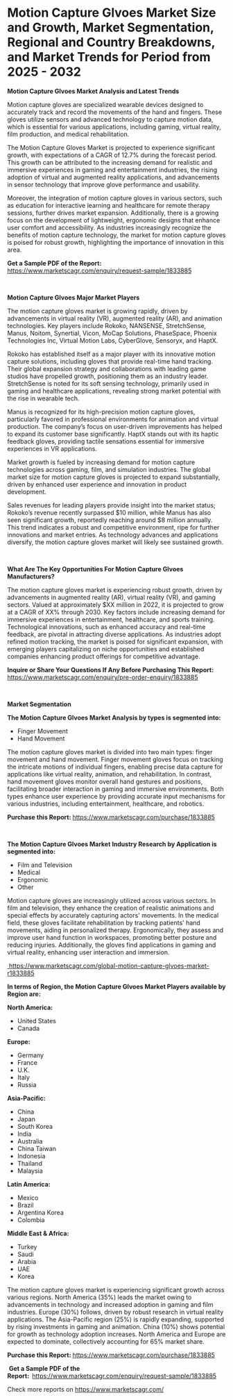 <p><h1>Motion Capture Glvoes Market Size and Growth, Market Segmentation, Regional and Country Breakdowns, and Market Trends for Period from 2025 -  2032</h1></p><p><strong>Motion Capture Glvoes Market Analysis and Latest Trends</strong></p>
<p><p>Motion capture gloves are specialized wearable devices designed to accurately track and record the movements of the hand and fingers. These gloves utilize sensors and advanced technology to capture motion data, which is essential for various applications, including gaming, virtual reality, film production, and medical rehabilitation.</p><p>The Motion Capture Gloves Market is projected to experience significant growth, with expectations of a CAGR of 12.7% during the forecast period. This growth can be attributed to the increasing demand for realistic and immersive experiences in gaming and entertainment industries, the rising adoption of virtual and augmented reality applications, and advancements in sensor technology that improve glove performance and usability. </p><p>Moreover, the integration of motion capture gloves in various sectors, such as education for interactive learning and healthcare for remote therapy sessions, further drives market expansion. Additionally, there is a growing focus on the development of lightweight, ergonomic designs that enhance user comfort and accessibility. As industries increasingly recognize the benefits of motion capture technology, the market for motion capture gloves is poised for robust growth, highlighting the importance of innovation in this area.</p></p>
<p><strong>Get a Sample PDF of the Report:&nbsp;</strong> <a href="https://www.marketscagr.com/enquiry/request-sample/1833885?utm_campaign=2800&utm_medium=2&utm_source=Github&utm_content=ia&utm_term=26032025&utm_id=motion-capture-glvoes">https://www.marketscagr.com/enquiry/request-sample/1833885</a></p>
<p>&nbsp;</p>
<p><strong>Motion Capture Glvoes Major Market Players</strong></p>
<p><p>The motion capture gloves market is growing rapidly, driven by advancements in virtual reality (VR), augmented reality (AR), and animation technologies. Key players include Rokoko, NANSENSE, StretchSense, Manus, Noitom, Synertial, Vicon, MoCap Solutions, PhaseSpace, Phoenix Technologies Inc, Virtual Motion Labs, CyberGlove, Sensoryx, and HaptX.</p><p>Rokoko has established itself as a major player with its innovative motion capture solutions, including gloves that provide real-time hand tracking. Their global expansion strategy and collaborations with leading game studios have propelled growth, positioning them as an industry leader. StretchSense is noted for its soft sensing technology, primarily used in gaming and healthcare applications, revealing strong market potential with the rise in wearable tech.</p><p>Manus is recognized for its high-precision motion capture gloves, particularly favored in professional environments for animation and virtual production. The company’s focus on user-driven improvements has helped to expand its customer base significantly. HaptX stands out with its haptic feedback gloves, providing tactile sensations essential for immersive experiences in VR applications.</p><p>Market growth is fueled by increasing demand for motion capture technologies across gaming, film, and simulation industries. The global market size for motion capture gloves is projected to expand substantially, driven by enhanced user experience and innovation in product development.</p><p>Sales revenues for leading players provide insight into the market status; Rokoko’s revenue recently surpassed $10 million, while Manus has also seen significant growth, reportedly reaching around $8 million annually. This trend indicates a robust and competitive environment, ripe for further innovations and market entries. As technology advances and applications diversify, the motion capture gloves market will likely see sustained growth.</p></p>
<p>&nbsp;</p>
<p><strong>What Are The Key Opportunities For Motion Capture Glvoes Manufacturers?</strong></p>
<p><p>The motion capture gloves market is experiencing robust growth, driven by advancements in augmented reality (AR), virtual reality (VR), and gaming sectors. Valued at approximately $XX million in 2022, it is projected to grow at a CAGR of XX% through 2030. Key factors include increasing demand for immersive experiences in entertainment, healthcare, and sports training. Technological innovations, such as enhanced accuracy and real-time feedback, are pivotal in attracting diverse applications. As industries adopt refined motion tracking, the market is poised for significant expansion, with emerging players capitalizing on niche opportunities and established companies enhancing product offerings for competitive advantage.</p></p>
<p><strong>Inquire or Share Your Questions If Any Before Purchasing This Report:</strong> <a href="https://www.marketscagr.com/enquiry/pre-order-enquiry/1833885?utm_campaign=2800&utm_medium=2&utm_source=Github&utm_content=ia&utm_term=26032025&utm_id=motion-capture-glvoes">https://www.marketscagr.com/enquiry/pre-order-enquiry/1833885</a></p>
<p>&nbsp;</p>
<p><strong>Market Segmentation</strong></p>
<p><strong>The Motion Capture Glvoes Market Analysis by types is segmented into:</strong></p>
<p><ul><li>Finger Movement</li><li>Hand Movement</li></ul></p>
<p><p>The motion capture gloves market is divided into two main types: finger movement and hand movement. Finger movement gloves focus on tracking the intricate motions of individual fingers, enabling precise data capture for applications like virtual reality, animation, and rehabilitation. In contrast, hand movement gloves monitor overall hand gestures and positions, facilitating broader interaction in gaming and immersive environments. Both types enhance user experience by providing accurate input mechanisms for various industries, including entertainment, healthcare, and robotics.</p></p>
<p><strong>Purchase this Report:&nbsp;</strong><a href="https://www.marketscagr.com/purchase/1833885?utm_campaign=2800&utm_medium=2&utm_source=Github&utm_content=ia&utm_term=26032025&utm_id=motion-capture-glvoes">https://www.marketscagr.com/purchase/1833885</a></p>
<p>&nbsp;</p>
<p><strong>The Motion Capture Glvoes Market Industry Research by Application is segmented into:</strong></p>
<p><ul><li>Film and Television</li><li>Medical</li><li>Ergonomic</li><li>Other</li></ul></p>
<p><p>Motion capture gloves are increasingly utilized across various sectors. In film and television, they enhance the creation of realistic animations and special effects by accurately capturing actors' movements. In the medical field, these gloves facilitate rehabilitation by tracking patients' hand movements, aiding in personalized therapy. Ergonomically, they assess and improve user hand function in workspaces, promoting better posture and reducing injuries. Additionally, the gloves find applications in gaming and virtual reality, enhancing user interaction and immersion.</p></p>
<p><a href="https://www.marketscagr.com/global-motion-capture-glvoes-market-r1833885?utm_campaign=2800&utm_medium=2&utm_source=Github&utm_content=ia&utm_term=26032025&utm_id=motion-capture-glvoes">&nbsp;https://www.marketscagr.com/global-motion-capture-glvoes-market-r1833885</a></p>
<p><strong>In terms of Region, the Motion Capture Glvoes Market Players available by Region are:</strong></p>
<p>
    <p> <strong> North America: </strong>
        <ul>
            <li>United States</li>
            <li>Canada</li>
        </ul>
        </p> 
    <p> <strong> Europe: </strong>
        <ul>
            <li>Germany</li>
            <li>France</li>
            <li>U.K.</li>
            <li>Italy</li>
            <li>Russia</li>
        </ul>
        </p> 
    <p> <strong> Asia-Pacific: </strong>
        <ul>
            <li>China</li>
            <li>Japan</li>
            <li>South Korea</li>
            <li>India</li>
            <li>Australia</li>
            <li>China Taiwan</li>
            <li>Indonesia</li>
            <li>Thailand</li>
            <li>Malaysia</li>
        </ul>
        </p> 
    <p> <strong> Latin America: </strong>
        <ul>
            <li>Mexico</li>
            <li>Brazil</li>
            <li>Argentina Korea</li>
            <li>Colombia</li>
        </ul>
        </p> 
    <p> <strong> Middle East & Africa: </strong>
        <ul>
            <li>Turkey</li>
            <li>Saudi</li>
            <li>Arabia</li>
            <li>UAE</li>
            <li>Korea</li>
        </ul>
    </p>
    </p>
<p><p>The motion capture gloves market is experiencing significant growth across various regions. North America (35%) leads the market owing to advancements in technology and increased adoption in gaming and film industries. Europe (30%) follows, driven by robust research in virtual reality applications. The Asia-Pacific region (25%) is rapidly expanding, supported by rising investments in gaming and animation. China (10%) shows potential for growth as technology adoption increases. North America and Europe are expected to dominate, collectively accounting for 65% market share.</p></p>
<p><strong>Purchase this Report: </strong><a href="https://www.marketscagr.com/purchase/1833885?utm_campaign=2800&utm_medium=2&utm_source=Github&utm_content=ia&utm_term=26032025&utm_id=motion-capture-glvoes">https://www.marketscagr.com/purchase/1833885</a></p>
<p>&nbsp;<strong>Get a Sample PDF of the Report:&nbsp;&nbsp;</strong><a href="https://www.marketscagr.com/enquiry/request-sample/1833885?utm_campaign=2800&utm_medium=2&utm_source=Github&utm_content=ia&utm_term=26032025&utm_id=motion-capture-glvoes">https://www.marketscagr.com/enquiry/request-sample/1833885</a></p>
<p><strong></strong></p>
<p>Check more reports on <a href="https://www.marketscagr.com/?utm_campaign=2800&utm_medium=2&utm_source=Github&utm_content=ia&utm_term=26032025&utm_id=motion-capture-glvoes">https://www.marketscagr.com/</a></p>